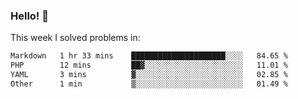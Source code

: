 ### Hello! 👋

This week I solved problems in:

<!--START_SECTION:waka-->

```txt
Markdown   1 hr 33 mins    █████████████████████░░░░   84.65 %
PHP        12 mins         ██▓░░░░░░░░░░░░░░░░░░░░░░   11.01 %
YAML       3 mins          ▓░░░░░░░░░░░░░░░░░░░░░░░░   02.85 %
Other      1 min           ▒░░░░░░░░░░░░░░░░░░░░░░░░   01.49 %
```

<!--END_SECTION:waka-->
